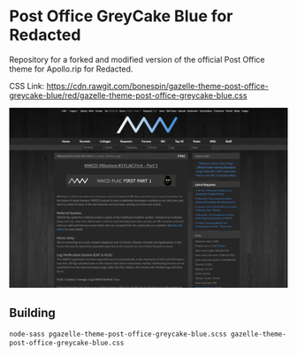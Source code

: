 Post Office GreyCake Blue for Redacted
==

Repository for a forked and modified version of the official Post Office theme for Apollo.rip for Redacted. 

CSS Link: https://cdn.rawgit.com/bonespin/gazelle-theme-post-office-greycake-blue/red/gazelle-theme-post-office-greycake-blue.css

![](post-office-greycake-blue.jpg?raw=true)

Building
--

    node-sass pgazelle-theme-post-office-greycake-blue.scss gazelle-theme-post-office-greycake-blue.css

